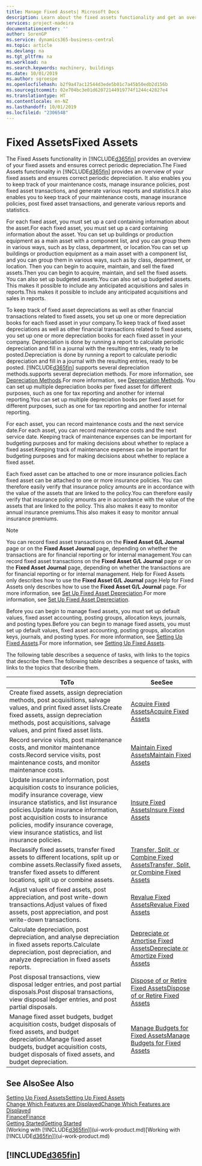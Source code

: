 ```yaml
---
title: Manage Fixed Assets| Microsoft Docs
description: Learn about the fixed assets functionality and get an overview of how to work with fixed assets.
services: project-madeira
documentationcenter: ''
author: SorenGP
ms.service: dynamics365-business-central
ms.topic: article
ms.devlang: na
ms.tgt_pltfrm: na
ms.workload: na
ms.search.keywords: machinery, buildings
ms.date: 10/01/2019
ms.author: sgroespe
ms.openlocfilehash: b2f9a47ac12544d3ede5b01c7a45b50edb2d156b
ms.sourcegitcommit: 02e704bc3e01d62072144919774f1244c42827e4
ms.translationtype: HT
ms.contentlocale: en-NZ
ms.lasthandoff: 10/01/2019
ms.locfileid: "2306548"
---
```

# <a name="fixed-assets"></a><span data-ttu-id="45902-103">Fixed Assets</span><span class="sxs-lookup"><span data-stu-id="45902-103">Fixed Assets</span></span>
<span data-ttu-id="45902-104">The Fixed Assets functionality in [!INCLUDE[d365fin](includes/d365fin_md.md)] provides an overview of your fixed assets and ensures correct periodic depreciation.</span><span class="sxs-lookup"><span data-stu-id="45902-104">The Fixed Assets functionality in [!INCLUDE[d365fin](includes/d365fin_md.md)] provides an overview of your fixed assets and ensures correct periodic depreciation.</span></span> <span data-ttu-id="45902-105">It also enables you to keep track of your maintenance costs, manage insurance policies, post fixed asset transactions, and generate various reports and statistics.</span><span class="sxs-lookup"><span data-stu-id="45902-105">It also enables you to keep track of your maintenance costs, manage insurance policies, post fixed asset transactions, and generate various reports and statistics.</span></span>

<span data-ttu-id="45902-106">For each fixed asset, you must set up a card containing information about the asset.</span><span class="sxs-lookup"><span data-stu-id="45902-106">For each fixed asset, you must set up a card containing information about the asset.</span></span> <span data-ttu-id="45902-107">You can set up buildings or production equipment as a main asset with a component list, and you can group them in various ways, such as by class, department, or location.</span><span class="sxs-lookup"><span data-stu-id="45902-107">You can set up buildings or production equipment as a main asset with a component list, and you can group them in various ways, such as by class, department, or location.</span></span> <span data-ttu-id="45902-108">Then you can begin to acquire, maintain, and sell the fixed assets.</span><span class="sxs-lookup"><span data-stu-id="45902-108">Then you can begin to acquire, maintain, and sell the fixed assets.</span></span> <span data-ttu-id="45902-109">You can also set up budgeted assets.</span><span class="sxs-lookup"><span data-stu-id="45902-109">You can also set up budgeted assets.</span></span> <span data-ttu-id="45902-110">This makes it possible to include any anticipated acquisitions and sales in reports.</span><span class="sxs-lookup"><span data-stu-id="45902-110">This makes it possible to include any anticipated acquisitions and sales in reports.</span></span>

<span data-ttu-id="45902-111">To keep track of fixed asset depreciations as well as other financial transactions related to fixed assets, you set up one or more depreciation books for each fixed asset in your company.</span><span class="sxs-lookup"><span data-stu-id="45902-111">To keep track of fixed asset depreciations as well as other financial transactions related to fixed assets, you set up one or more depreciation books for each fixed asset in your company.</span></span> <span data-ttu-id="45902-112">Depreciation is done by running a report to calculate periodic depreciation and fill in a journal with the resulting entries, ready to be posted.</span><span class="sxs-lookup"><span data-stu-id="45902-112">Depreciation is done by running a report to calculate periodic depreciation and fill in a journal with the resulting entries, ready to be posted.</span></span> [!INCLUDE[d365fin](includes/d365fin_md.md)] <span data-ttu-id="45902-113">supports several depreciation methods.</span><span class="sxs-lookup"><span data-stu-id="45902-113">supports several depreciation methods.</span></span> <span data-ttu-id="45902-114">For more information, see [Depreciation Methods](fa-depreciation-methods.md).</span><span class="sxs-lookup"><span data-stu-id="45902-114">For more information, see [Depreciation Methods](fa-depreciation-methods.md).</span></span> <span data-ttu-id="45902-115">You can set up multiple depreciation books per fixed asset for different purposes, such as one for tax reporting and another for internal reporting.</span><span class="sxs-lookup"><span data-stu-id="45902-115">You can set up multiple depreciation books per fixed asset for different purposes, such as one for tax reporting and another for internal reporting.</span></span>

<span data-ttu-id="45902-116">For each asset, you can record maintenance costs and the next service date.</span><span class="sxs-lookup"><span data-stu-id="45902-116">For each asset, you can record maintenance costs and the next service date.</span></span> <span data-ttu-id="45902-117">Keeping track of maintenance expenses can be important for budgeting purposes and for making decisions about whether to replace a fixed asset.</span><span class="sxs-lookup"><span data-stu-id="45902-117">Keeping track of maintenance expenses can be important for budgeting purposes and for making decisions about whether to replace a fixed asset.</span></span>

<span data-ttu-id="45902-118">Each fixed asset can be attached to one or more insurance policies.</span><span class="sxs-lookup"><span data-stu-id="45902-118">Each fixed asset can be attached to one or more insurance policies.</span></span> <span data-ttu-id="45902-119">You can therefore easily verify that insurance policy amounts are in accordance with the value of the assets that are linked to the policy.</span><span class="sxs-lookup"><span data-stu-id="45902-119">You can therefore easily verify that insurance policy amounts are in accordance with the value of the assets that are linked to the policy.</span></span> <span data-ttu-id="45902-120">This also makes it easy to monitor annual insurance premiums.</span><span class="sxs-lookup"><span data-stu-id="45902-120">This also makes it easy to monitor annual insurance premiums.</span></span>

> [!NOTE]  
>   <span data-ttu-id="45902-121">You can record fixed asset transactions on the **Fixed Asset G/L Journal** page or on the **Fixed Asset Journal** page, depending on whether the transactions are for financial reporting or for internal management.</span><span class="sxs-lookup"><span data-stu-id="45902-121">You can record fixed asset transactions on the **Fixed Asset G/L Journal** page or on the **Fixed Asset Journal** page, depending on whether the transactions are for financial reporting or for internal management.</span></span> <span data-ttu-id="45902-122">Help for Fixed Assets only describes how to use the **Fixed Asset G/L Journal** page.</span><span class="sxs-lookup"><span data-stu-id="45902-122">Help for Fixed Assets only describes how to use the **Fixed Asset G/L Journal** page.</span></span> <span data-ttu-id="45902-123">For more information, see [Set Up Fixed Asset Depreciation](fa-how-setup-depreciation.md).</span><span class="sxs-lookup"><span data-stu-id="45902-123">For more information, see [Set Up Fixed Asset Depreciation](fa-how-setup-depreciation.md).</span></span>

<span data-ttu-id="45902-124">Before you can begin to manage fixed assets, you must set up default values, fixed asset accounting, posting groups, allocation keys, journals, and posting types.</span><span class="sxs-lookup"><span data-stu-id="45902-124">Before you can begin to manage fixed assets, you must set up default values, fixed asset accounting, posting groups, allocation keys, journals, and posting types.</span></span> <span data-ttu-id="45902-125">For more information, see [Setting Up Fixed Assets](fa-setup.md).</span><span class="sxs-lookup"><span data-stu-id="45902-125">For more information, see [Setting Up Fixed Assets](fa-setup.md).</span></span>

<span data-ttu-id="45902-126">The following table describes a sequence of tasks, with links to the topics that describe them.</span><span class="sxs-lookup"><span data-stu-id="45902-126">The following table describes a sequence of tasks, with links to the topics that describe them.</span></span>

| <span data-ttu-id="45902-127">To</span><span class="sxs-lookup"><span data-stu-id="45902-127">To</span></span> | <span data-ttu-id="45902-128">See</span><span class="sxs-lookup"><span data-stu-id="45902-128">See</span></span> |
| --- | --- |
| <span data-ttu-id="45902-129">Create fixed assets, assign depreciation methods, post acquisitions, salvage values, and print fixed asset lists.</span><span class="sxs-lookup"><span data-stu-id="45902-129">Create fixed assets, assign depreciation methods, post acquisitions, salvage values, and print fixed asset lists.</span></span> |[<span data-ttu-id="45902-130">Acquire Fixed Assets</span><span class="sxs-lookup"><span data-stu-id="45902-130">Acquire Fixed Assets</span></span>](fa-how-acquire.md) |
| <span data-ttu-id="45902-131">Record service visits, post maintenance costs, and monitor maintenance costs.</span><span class="sxs-lookup"><span data-stu-id="45902-131">Record service visits, post maintenance costs, and monitor maintenance costs.</span></span> |[<span data-ttu-id="45902-132">Maintain Fixed Assets</span><span class="sxs-lookup"><span data-stu-id="45902-132">Maintain Fixed Assets</span></span>](fa-how-maintain.md) |
| <span data-ttu-id="45902-133">Update insurance information, post acquisition costs to insurance policies, modify insurance coverage, view insurance statistics, and list insurance policies.</span><span class="sxs-lookup"><span data-stu-id="45902-133">Update insurance information, post acquisition costs to insurance policies, modify insurance coverage, view insurance statistics, and list insurance policies.</span></span> |[<span data-ttu-id="45902-134">Insure Fixed Assets</span><span class="sxs-lookup"><span data-stu-id="45902-134">Insure Fixed Assets</span></span>](fa-how-insure.md) |
| <span data-ttu-id="45902-135">Reclassify fixed assets, transfer fixed assets to different locations, split up or combine assets.</span><span class="sxs-lookup"><span data-stu-id="45902-135">Reclassify fixed assets, transfer fixed assets to different locations, split up or combine assets.</span></span> |[<span data-ttu-id="45902-136">Transfer, Split, or Combine Fixed Assets</span><span class="sxs-lookup"><span data-stu-id="45902-136">Transfer, Split, or Combine Fixed Assets</span></span>](fa-how-trans-split-combine.md) |
| <span data-ttu-id="45902-137">Adjust values of fixed assets, post appreciation, and post write-down transactions.</span><span class="sxs-lookup"><span data-stu-id="45902-137">Adjust values of fixed assets, post appreciation, and post write-down transactions.</span></span> |[<span data-ttu-id="45902-138">Revalue Fixed Assets</span><span class="sxs-lookup"><span data-stu-id="45902-138">Revalue Fixed Assets</span></span>](fa-how-revalue.md) |
| <span data-ttu-id="45902-139">Calculate depreciation, post depreciation, and analyse depreciation in fixed assets reports.</span><span class="sxs-lookup"><span data-stu-id="45902-139">Calculate depreciation, post depreciation, and  analyze depreciation in fixed assets reports.</span></span> |[<span data-ttu-id="45902-140">Depreciate or Amortise Fixed Assets</span><span class="sxs-lookup"><span data-stu-id="45902-140">Depreciate or Amortize Fixed Assets</span></span>](fa-how-depreciate-amortize.md) |
| <span data-ttu-id="45902-141">Post disposal transactions, view disposal ledger entries, and post partial disposals.</span><span class="sxs-lookup"><span data-stu-id="45902-141">Post disposal transactions, view disposal ledger entries, and post partial disposals.</span></span> |[<span data-ttu-id="45902-142">Dispose of or Retire Fixed Assets</span><span class="sxs-lookup"><span data-stu-id="45902-142">Dispose of or Retire Fixed Assets</span></span>](fa-how-dispose-retire.md) |
| <span data-ttu-id="45902-143">Manage fixed asset budgets, budget acquisition costs, budget disposals of fixed assets, and budget depreciation.</span><span class="sxs-lookup"><span data-stu-id="45902-143">Manage fixed asset budgets, budget acquisition costs, budget disposals of fixed assets, and budget depreciation.</span></span> |[<span data-ttu-id="45902-144">Manage Budgets for Fixed Assets</span><span class="sxs-lookup"><span data-stu-id="45902-144">Manage Budgets for Fixed Assets</span></span>](fa-how-manage-budgets.md) |

## <a name="see-also"></a><span data-ttu-id="45902-145">See Also</span><span class="sxs-lookup"><span data-stu-id="45902-145">See Also</span></span>
[<span data-ttu-id="45902-146">Setting Up Fixed Assets</span><span class="sxs-lookup"><span data-stu-id="45902-146">Setting Up Fixed Assets</span></span>](fa-setup.md)  
[<span data-ttu-id="45902-147">Change Which Features are Displayed</span><span class="sxs-lookup"><span data-stu-id="45902-147">Change Which Features are Displayed</span></span>](ui-experiences.md)  
[<span data-ttu-id="45902-148">Finance</span><span class="sxs-lookup"><span data-stu-id="45902-148">Finance</span></span>](finance.md)  
[<span data-ttu-id="45902-149">Getting Started</span><span class="sxs-lookup"><span data-stu-id="45902-149">Getting Started</span></span>](product-get-started.md)  
<span data-ttu-id="45902-150">[Working with [!INCLUDE[d365fin](includes/d365fin_md.md)]](ui-work-product.md)</span><span class="sxs-lookup"><span data-stu-id="45902-150">[Working with [!INCLUDE[d365fin](includes/d365fin_md.md)]](ui-work-product.md)</span></span>

## [!INCLUDE[d365fin](includes/free_trial_md.md)]  
 
